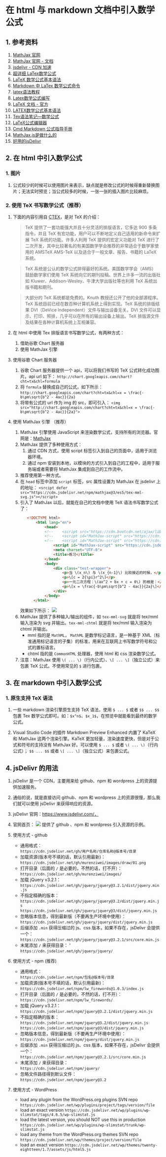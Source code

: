 # 在 html 与 markdown 文档中引入数学公式

## 1. 参考资料

1. [MathJax 官网](https://www.mathjax.org/#gettingstarted)
2. [MathJax 官网 - 文档](http://docs.mathjax.org/en/latest/)
3. [jsdelivr - CDN 加速](https://www.jsdelivr.com/)
4. [超详细 LaTex数学公式](https://blog.csdn.net/ViatorSun/article/details/82826664)
5. [LaTeX 数学公式基本语法](https://szukevin.site/2019/12/24/LaTeX-%E6%95%B0%E5%AD%A6%E5%85%AC%E5%BC%8F%E5%9F%BA%E6%9C%AC%E8%AF%AD%E6%B3%95/)
6. [Markdown 中 LaTex 数学公式命令](https://juejin.cn/post/6844903733248131080)
7. [latex语法教程](https://zhuanlan.zhihu.com/p/133291238)
8. [Latex数学公式编写](https://www.cnblogs.com/endlesscoding/p/9797237.html)
9. [LaTeX 文档 - 官方](http://www.ctex.org/OnlineDocuments/)
10. [LATEX数学公式基本语法](https://www.cnblogs.com/houkai/p/3399646.html)
11. [Tex语法笔记—数学公式](https://zhuanlan.zhihu.com/p/60955986)
13. [LaTeX公式编辑器](https://latexlive.com)
13. [Cmd Markdown 公式指导手册](https://www.zybuluo.com/codeep/note/163962)
14. [MathJax.js是做什么的](https://www.cnblogs.com/guohu/p/13908602.html)
15. [好用的jsDelivr](https://www.cnblogs.com/murenziwei/p/12747311.html)

## 2. 在 html 中引入数学公式

### 1. 图片

1. 公式较少的时候可以使用图片来表示，缺点就是修改公式的时候得重新替换图片；无法实时预览；当公式较多的时候，一张一张的插入图片比较麻烦。

### 2. 使用 TeX 书写数学公式（推荐）

1. 下面的内容引用自 [CTEX](http://www.ctex.org/TeX)，是对 TeX 的介绍：
   > TeX 提供了一套功能强大并且十分灵活的排版语言，它多达 900 多条指令，并且 TeX 有宏功能，用户可以不断地定义自己适用的新命令来扩展 TeX 系统的功能。许多人利用 TeX 提供的宏定义功能对 TeX 进行了二次开发，其中比较著名的有美国数学学会推荐的非常适合于数学家使用的 AMSTeX AMS-TeX 以及适合于一般文章、报告、书籍的 LaTeX 系统。

   > TeX 系统是公认的数学公式排得最好的系统。美国数学学会（AMS） 鼓励数学家们使用 TeX 系统向它的期刊投稿。世界上许多一流的出版社如 Kluwer、Addison-Wesley、牛津大学出版社等也利用 TeX 系统出版书籍和期刊。

   > 大部分的 TeX 系统都是免费的。Knuth 教授还公开了他的全部源程序。TeX 系统目前已经在数百种计算机系统上得到实现。TeX 系统的排版结果 DVI（DeVice Independent）文件与输出设备无关。DVI 文件可以显示、打印、照排，几乎可以在所有的输出设备上输出。TeX 排版源文件及结果在各种计算机系统上互相兼容。

2. 在 html 中使用 Tex 排版语言书写数学公式，有两种方式：
   1. 借助谷歌 Chart 服务器
   2. 使用 MathJax 引擎

3. 使用谷歌 Chart 服务器
   1. 谷歌 Chart 服务器提供一个 api，可以将我们书写的 TeX 公式转化成功图片。api url 如下：
      `http://chart.googleapis.com/chart?cht=tx&chl=formula`
   2. 将 `formula` 替换成自己的公式，如下所示：
      `http://chart.googleapis.com/chart?cht=tx&chl=x = \frac{-b\pm\sqrt{b^2 - 4ac}}{2a}`
   3. 将带有公式的 url 作为 img 的 src，即可引入：
      `<img src="http://chart.googleapis.com/chart?cht=tx&chl=x = \frac{-b\pm\sqrt{b^2 - 4ac}}{2a}">`

4. 使用 MathJax 引擎 （推荐）
   1. MathJax 引擎使用 JavaScript 来渲染数学公式，支持所有的浏览器。官网是：[MathJax](https://www.mathjax.org/#gettingstarted)
   2. MathJax 提供了多种使用方式：
      1. 通过 CDN 方式，使用 script 标签引入到自己的页面中，适用于浏览器环境。
      2. 通过 npm 安装到本地，以模块的方式引入到自己的工程中，适用于服务端或者需要将 MathJax 集成到自己的工作流中。
   3. 推荐使用第一种方式。
   4. 在 `head` 标签中添加 `script` 标签，src 属性设置为 MathJax 在 jsdelivr 上的地址：
      `<srcipt defer src="https://cdn.jsdelivr.net/npm/mathjax@3/es5/tex-mml-svg.js"></script>`
   5. 引入了 MathJax 以后，就能在自己的文档中使用 TeX 语法书写数学公式了：
      ```html
         <!DOCTYPE html>
             <html lang="en">
                 <head>
                 <!--    <script src="https://cdn.bootcdn.net/ajax/libs/mathjax/3.2.0/es5/tex-mml-chtml.js"></script>-->
                 <!--    <script id="MathJax-script" src="https://cdn.jsdelivr.net/npm/mathjax@3/es5/tex-mml-chtml.js"></script>-->
                 <!--    <script id="MathJax-script" src="https://cdn.jsdelivr.net/npm/mathjax@3/es5/tex-svg.js"></script>-->
                     <script id="MathJax-script" src="https://cdn.jsdelivr.net/npm/mathjax@3/es5/tex-mml-svg.js"></script>
                     <meta charset="UTF-8">
                     <title>练习</title>
                 </head>
                 <body>
                     <div class="test-wrapper">
                         <p>当 \(x_n\) 与 \(x_{n-1}\) 比较接近的时候，</p>
                         <p>\[c = 2{\pi}r^2\]</p>
                         <p>一元二次方程：\(ax^2 + bx + c = 0\) 的根是：</p>
                         <p>\[x = \frac{-b\pm\sqrt{b^2 - 4ac}}{2a}\]</p>
                     </div>
                 </body>
            </html>
      ```
      效果如下所示：
      ![](./img/MathJax.png)
   6. MathJax 提供了多种输入/输出的组件，如 `tex-mml-svg` 就是将 tex/mml 输入渲染为 svg 并输出。`tex-mml-chtml` 就是将 tex/mml 输入渲染为 chtml 并输出。
      - mml 指的是 `MathML`， `MathML` 是数学标记语言，是一种基于 XML（标准通用标记语言的子集）的标准，用来在互联网上书写数学符号和公式的置标语言。
      - chtml 指的是  `CommonHTML` 处理器，使用 html 和 css 渲染数学公式。
   7. 注意：MathJax 使用 `\( ... \)`（行内公式）、`\[ ... \]`（独立公式）来包裹 TeX 公式。不使用常见的 `$` 进行包裹。

## 3. 在 markdown 中引入数学公式

### 1. 原生支持 TeX 语法

1. 一些 markdown 渲染引擎原生支持 TeX 语法，使用 `$ ... $` 或者 `$$ ... $$` 包裹 Tex 数学公式即可。如：`$x^n$`、`$x_1$`，在预览中就能看到最终的数学公式。

2. Visual Studio Code 的插件 Markdown Preview Enhanced 内置了 KaTeX 和 MathJax 这两个渲染引擎。KaTeX 更加轻量，渲染速度更快，但是对于公式和符号的支持没有 MathJax 好。可以使用 `$ ... $` 或者 `\( ... \)`（行内公式）； `$$ ... $$` 或者 `\[ ... \]`（独立公式）来包裹公式。


## 4. jsDelivr 的用法

1. jsDelivr 是一个 CDN，主要用来给 github、npm 和 wordpress 上的资源提供加速服务。

2. 通俗的说，就是直接访问 github、npm 和 wordpress 上的资源很慢，那么我们就可以使用 jsDelivr 来获得响应的资源。

3. jsDelivr 官网：https://www.jsdelivr.com/，

4. 官网首页：
   ![](./img/jsDelivr.png)
   提供了 github 、npm 和 wordpress 引入资源的示例。

5. 使用方式 - github
   - 通用格式：  
   `https://cdn.jsdelivr.net/gh/用户名称/仓库名称@版本号/目录`
   - 加载资源(版本号不填的话，默认引用最新)：  
   `https://cdn.jsdelivr.net/gh/murenziwei/images/draw/01.png`
   -  打开目录（后面的 `/` 是必要的，不然的话，打不开）：  
   `https://cdn.jsdelivr.net/gh/murenziwei/images/`
   - 加载 jQuery v3.2.1：  
   `https://cdn.jsdelivr.net/gh/jquery/jquery@3.2.1/dist/jquery.min.js`
   - 不指定精确的版本：  
     `https://cdn.jsdelivr.net/gh/jquery/jquery@3.2/dist/jquery.min.js`  
   `https://cdn.jsdelivr.net/gh/jquery/jquery@3/dist/jquery.min.js`
   - 忽略版本信息，得到最新版（不要再生产环境中使用）：
   `https://cdn.jsdelivr.net/gh/jquery/jquery/dist/jquery.min.js`
   - 后缀添加 `.min` 获得压缩过的 js、css 版本，如果不存在，jsDelivr 会提供一个：  
   `https://cdn.jsdelivr.net/gh/jquery/jquery@3.2.1/src/core.min.js`
   - 末尾添加 `/` 来获得目录：  '
   `https://cdn.jsdelivr.net/gh/jquery/jquery/`

4. 使用方式 - npm (推荐)
   - 通用格式：  
     `https://cdn.jsdelivr.net/npm/包名@版本号/目录`
   - 加载资源(版本号不填的话，默认引用最新)：  
     `https://cdn.jsdelivr.net/npm/lw_firewords@1.0.3/index.js`
   - 打开目录（后面的 `/` 是必要的，不然的话，打不开）：  
     `https://cdn.jsdelivr.net/npm/lw_firewords/`
   - 加载 jQuery v3.2.1：  
     `https://cdn.jsdelivr.net/npm/jquery@3.2.1/dist/jquery.min.js`
   - 不指定精确的版本：  
     `https://cdn.jsdelivr.net/npm/jquery@3.2/dist/jquery.min.js`  
     `https://cdn.jsdelivr.net/npm/jquery@3/dist/jquery.min.js`
   - 忽略版本信息，得到最新版（不要再生产环境中使用）：
     `https://cdn.jsdelivr.net/npm/jquery/dist/jquery.min.js`
   - 后缀添加 `.min` 获得压缩过的 js、css 版本，如果不存在，jsDelivr 会提供一个：  
     `https://cdn.jsdelivr.net/npm/jquery@3.2.1/src/core.min.js`
   - 末尾添加 `/` 来获得目录：  
     `https://cdn.jsdelivr.net/npm/jquery/`
   - 忽略文件路径得到默认文件：  
     `https://cdn.jsdelivr.net/npm/jquery@3.2`

7. 使用方式 - WordPress
   - load any plugin from the WordPress.org plugins SVN repo
     `https://cdn.jsdelivr.net/wp/plugins/project/tags/version/file`
   - load an exact version
     `https://cdn.jsdelivr.net/wp/plugins/wp-slimstat/tags/4.6.5/wp-slimstat.js`
   - load the latest version, you should NOT use this in production
     `https://cdn.jsdelivr.net/wp/plugins/wp-slimstat/trunk/wp-slimstat.js`
   - load any theme from the WordPress.org themes SVN repo
     `https://cdn.jsdelivr.net/wp/themes/project/version/file`
   - load an exact version
     `https://cdn.jsdelivr.net/wp/themes/twenty-eightteen/1.7/assets/js/html5.js`

